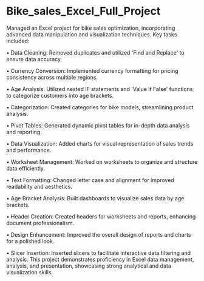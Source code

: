 # Bike_sales_Excel_Full_Project
Managed an Excel project for bike sales optimization, incorporating advanced data manipulation and visualization techniques. Key tasks included:

•	Data Cleaning: Removed duplicates and utilized 'Find and Replace' to ensure data accuracy.

•	Currency Conversion: Implemented currency formatting for pricing consistency across multiple regions.

•	Age Analysis: Utilized nested IF statements and 'Value if False' functions to categorize customers into age brackets.

•	Categorization: Created categories for bike models, streamlining product analysis.

•	Pivot Tables: Generated dynamic pivot tables for in-depth data analysis and reporting.

•	Data Visualization: Added charts for visual representation of sales trends and performance.

•	Worksheet Management: Worked on worksheets to organize and structure data efficiently.

•	Text Formatting: Changed letter case and alignment for improved readability and aesthetics.

•	Age Bracket Analysis: Built dashboards to visualize sales data by age brackets.

•	Header Creation: Created headers for worksheets and reports, enhancing document professionalism.

•	Design Enhancement: Improved the overall design of reports and charts for a polished look.

•	Slicer Insertion: Inserted slicers to facilitate interactive data filtering and analysis.
This project demonstrates proficiency in Excel data management, analysis, and presentation, showcasing strong analytical and data visualization skills.

